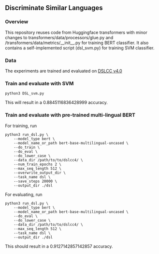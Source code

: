 ## Discriminate Similar Languages  
### Overview
This repository reuses code from Huggingface transformers with minor changes to transformers/data/processors/glue.py and /transformers/data/metrics/\_\_init__.py for training BERT classifier. It also contains a self-implemented script (dsl_svm.py) for training SVM classifier. 

### Data
The experiments are trained and evaluated on  [DSLCC v4.0](http://ttg.uni-saarland.de/resources/DSLCC/)

### Train and evaluate with SVM
```
python3 DSL_svm.py
```
This will result in a 0.8845116836428999 accuracy.

### Train and evaluate with pre-trained multi-lingual BERT

For training, run
```
python3 run_dsl.py \ 
    --model_type bert \
    --model_name_or_path bert-base-multilingual-uncased \
    --do_train \
    --do_eval \
    --do_lower_case \
    --data_dir /path/to/to/dslcc4/ \
    --num_train_epochs 2 \
    --max_seq_length 512 \
    --overwrite_output_dir \
    --task_name dsl \
    --save_steps 20000 \
    --output_dir ./dsl
```

For evaluating, run
``` 
python3 run_dsl.py \
    --model_type bert \
    --model_name_or_path bert-base-multilingual-uncased \
    --do_eval \
    --do_lower_case \
    --data_dir /path/to/to/dslcc4/ \
    --max_seq_length 512 \
    --task_name dsl \
    --output_dir ./dsl
```
This should result in a 0.9127142857142857 accuracy. 